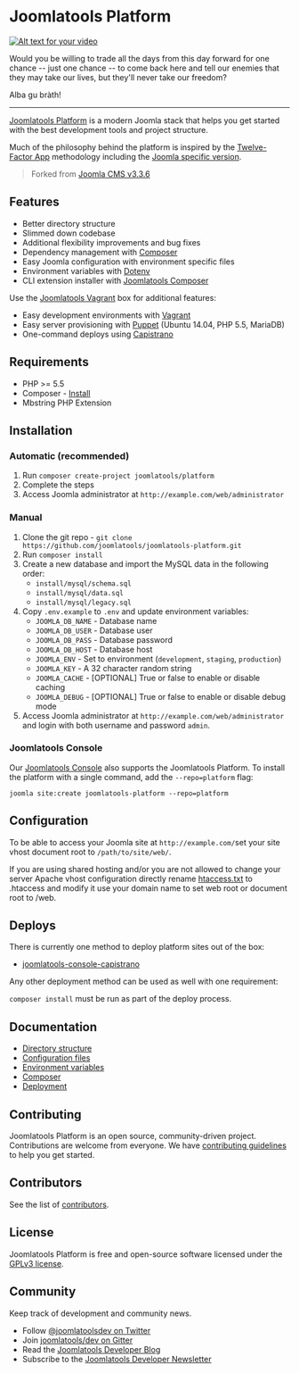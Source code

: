 Joomlatools Platform
======================

[![Alt text for your video](http://img.youtube.com/vi/1Gt_eln1mUU/0.jpg)](http://www.youtube.com/watch?v=1Gt_eln1mUU)

Would you be willing to trade all the days from this day forward for one chance
-- just one chance -- to come back here and tell our enemies that they
may take our lives, but they'll never take our freedom?

Alba gu bràth!


---

[Joomlatools Platform] is a modern Joomla stack that helps you get started with the best development tools and project
structure.

Much of the philosophy behind the platform is inspired by the [Twelve-Factor App](http://12factor.net/) methodology
including the [Joomla specific version](https://www.joomlatools.com/developer/platform/).

> Forked from [Joomla CMS v3.3.6](https://github.com/joomla/joomla-cms/releases/tag/3.3.6)

## Features

* Better directory structure
* Slimmed down codebase
* Additional flexibility improvements and bug fixes
* Dependency management with [Composer](http://getcomposer.org)
* Easy Joomla configuration with environment specific files
* Environment variables with [Dotenv](https://github.com/vlucas/phpdotenv)
* CLI extension installer with [Joomlatools Composer](http://github.com/joomlatools/joomlatools-composer)

Use the [Joomlatools Vagrant](https://github.com/joomlatools/joomlatools-vagrant) box for additional features:

* Easy development environments with [Vagrant](http://www.vagrantup.com/)
* Easy server provisioning with [Puppet](https://puppetlabs.com/) (Ubuntu 14.04, PHP 5.5, MariaDB)
* One-command deploys using [Capistrano](http://capistranorb.com/)  

## Requirements

* PHP >= 5.5
* Composer - [Install](https://getcomposer.org/doc/00-intro.md#installation-linux-unix-osx)
* Mbstring PHP Extension

## Installation

### Automatic (recommended)

1. Run `composer create-project joomlatools/platform`
2. Complete the steps
3. Access Joomla administrator at `http://example.com/web/administrator`

### Manual

1. Clone the git repo - `git clone https://github.com/joomlatools/joomlatools-platform.git`
2. Run `composer install`
3. Create a new database and import the MySQL data in the following order:
   * `install/mysql/schema.sql`
   * `install/mysql/data.sql`
   * `install/mysql/legacy.sql`
4. Copy `.env.example` to `.env` and update environment variables:
   * `JOOMLA_DB_NAME` - Database name
   * `JOOMLA_DB_USER` - Database user
   * `JOOMLA_DB_PASS` - Database password
   * `JOOMLA_DB_HOST` - Database host
   * `JOOMLA_ENV` - Set to environment (`development`, `staging`, `production`)
   * `JOOMLA_KEY` - A 32 character random string
   * `JOOMLA_CACHE` - [OPTIONAL] True or false to enable or disable caching
   * `JOOMLA_DEBUG` - [OPTIONAL] True or false to enable or disable debug mode
5. Access Joomla administrator at `http://example.com/web/administrator` and login with both username and password `admin`.

### Joomlatools Console

Our [Joomlatools Console] also supports the Joomlatools Platform. To install the platform with a single command, add the `--repo=platform` flag:

    joomla site:create joomlatools-platform --repo=platform

## Configuration

To be able to access your Joomla site at `http://example.com/`set your site vhost document root
to `/path/to/site/web/`.

If you are using shared hosting and/or you are not allowed to change your server Apache vhost
configuration directly rename [htaccess.txt](htaccess.txt) to .htaccess and modify it use your
domain name to set web root or document root to /web.

## Deploys

There is currently one method to deploy platform sites out of the box:

* [joomlatools-console-capistrano](https://github.com/joomlatools/joomlatools-console-capistrano)

Any other deployment method can be used as well with one requirement:

`composer install` must be run as part of the deploy process.

## Documentation

* [Directory structure](https://www.joomlatools.com/developer/platform/directory-structure/)
* [Configuration files](https://www.joomlatools.com/developer/platform/configuration-files/)
* [Environment variables](https://www.joomlatools.com/developer/platform/environment-variables/)
* [Composer](https://www.joomlatools.com/developer/platform/composer/)
* [Deployment](https://www.joomlatools.com/developer/platform/deployment/)

## Contributing

Joomlatools Platform is an open source, community-driven project. Contributions are welcome from everyone.
We have [contributing guidelines](CONTRIBUTING.md) to help you get started.

## Contributors

See the list of [contributors](https://github.com/joomlatools/joomlatools-platform/contributors).

## License

Joomlatools Platform is free and open-source software licensed under the [GPLv3 license](LICENSE.txt).

## Community

Keep track of development and community news.

* Follow [@joomlatoolsdev on Twitter](https://twitter.com/joomlatoolsdev)
* Join [joomlatools/dev on Gitter](http://gitter.im/joomlatools/dev)
* Read the [Joomlatools Developer Blog](https://www.joomlatools.com/developer/blog/)
* Subscribe to the [Joomlatools Developer Newsletter](https://www.joomlatools.com/developer/newsletter/)

[Joomlatools Platform]: http://www.joomlatools.com/developer/platform/
[Joomlatools Console]: http://www.joomlatools.com/developer/tools/console/
